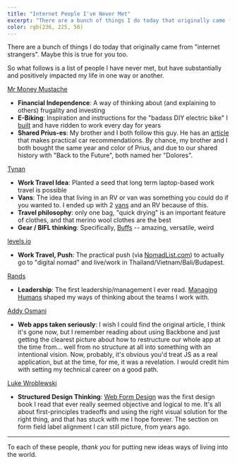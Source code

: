 ```yaml
---
title: "Internet People I've Never Met"
excerpt: "There are a bunch of things I do today that originally came from 'internet strangers'. Maybe this is true for you too."
color: rgb(236, 225, 50)
---
```


There are a bunch of things I do today that originally came from "internet strangers". Maybe this is true for you too.

So what follows is a list of people I have never met, but have substantially and positively impacted my life in one way or another.

[Mr Money Mustache](https://www.mrmoneymustache.com/)
* **Financial Independence**: A way of thinking about (and explaining to others) frugality and investing
* **E-Biking**: Inspiration and instructions for the "badass DIY electric bike" I [built](https://www.simple.gy/blog/ebike/) and have ridden to work every day for years
* **Shared Prius-es**: My brother and I both follow this guy. He has an [article](https://www.mrmoneymustache.com/2012/03/19/top-10-cars-for-smart-people/) that makes practical car recommendations. By chance, my brother and I both bought the same year and color of Prius, and due to our shared history with "Back to the Future", both named her "Dolores".

[Tynan](https://tynan.com/)
* **Work Travel Idea**: Planted a seed that long term laptop-based work travel is possible
* **Vans**: The idea that living in an RV or van was something you could do if you wanted to. I ended up with 2 [vans](https://downbytheriver.us/) and an RV because of this.
* **Travel philosophy**: only one bag, "quick drying" is an important feature of clothes, and that merino wool clothes are the best
* **Gear / BIFL thinking**: Specifically, [Buffs](https://www.google.com/search?q=wool+buff) -- amazing, versatile, weird

[levels.io](https://levels.io/blog/)
* **Work Travel, Push**: The practical push (via [NomadList.com](https://nomadlist.com/)) to actually go to "digital nomad" and live/work in Thailand/Vietnam/Bali/Budapest.

[Rands](https://randsinrepose.com/)
* **Leadership**: The first leadership/management I ever read. [Managing Humans](https://www.amazon.com/Managing-Humans-Humorous-Software-Engineering/dp/1484271157) shaped my ways of thinking about the teams I work with.

[Addy Osmani](https://addyosmani.com/)
* **Web apps taken seriously**: I wish I could find the original article, I think it's gone now, but I remember reading about using Backbone and just getting the clearest picture about how to restructure our whole app at the time from... well from no structure at all into something with an intentional vision. Now, probably, it's obvious you'd treat JS as a real application, but at the time, for me, it was a revelation. I would credit him with setting my technical career on a good path.

[Luke Wroblewski](https://www.lukew.com/)
* **Structured Design Thinking**: [Web Form Design](https://www.amazon.com/Web-Form-Design-Filling-Blanks/dp/1933820241) was the first design book I read that ever really seemed objective and logical to me. It's all about first-principles tradeoffs and using the right visual solution for the right thing, and that has stuck with me I hope forever. The section on form field label alignment I can still picture, from years ago.

---

To each of these people, *thank you* for putting new ideas ways of living into the world.
